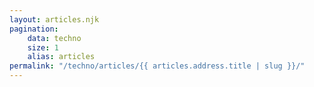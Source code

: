 ```yaml
---
layout: articles.njk
pagination:
    data: techno
    size: 1
    alias: articles
permalink: "/techno/articles/{{ articles.address.title | slug }}/"
---
```

